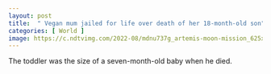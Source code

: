 ```yaml
---
layout: post
title:  " Vegan mum jailed for life over death of her 18-month-old son"
categories: [ World ]
image: https://c.ndtvimg.com/2022-08/mdnu737g_artemis-moon-mission_625x300_29_August_22.jpg
---
```

The toddler was the size of a seven-month-old baby when he died.

<!--stackedit_data:
eyJoaXN0b3J5IjpbMjA1MDYyMTE5NV19
-->